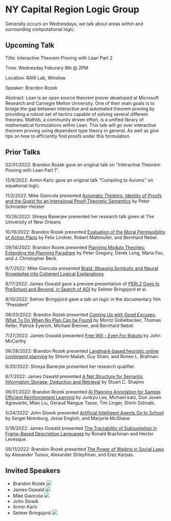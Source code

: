 # NY Capital Region Logic Group

Generally occurs on Wednesdays, we talk about areas within and surrounding computational logic.

## Upcoming Talk

Title: Interactive Theorem Proving with Lean Part 2

Time: Wednesday Feburary 8th @ 2PM

Location: RAIR Lab, Winslow

Speaker: Brandon Rozek


Abstract: Lean is an open source theorem prover developed at Microsoft Research and Carnegie Mellon University. One of their main goals is to bridge the gap between interactive and automated theorem proving by providing a robust set of tactics capable of solving several different theories. Mathlib, a community driven effort, is a unified library of mathematical formulations within Lean. This talk will go over interactive theorem proving using dependent type theory in general. As well as give tips on how to efficiently find proofs under this formulation.


## Prior Talks

02/01/2022: Brandon Rozek gave an original talk on "Interactive Theorem Proving with Lean Part 1".


12/8/2022: 
Armin Karic gave an original talk “Compiling to Axioms” on equational logic.


11/2/2022: Mike Giancola presented
[Axiomatic Thinking, Identity of Proofs and the Quest for an Intensional Proof-Theoretic Semantics](https://link.springer.com/chapter/10.1007/978-3-030-77657-2_8) by Peter Schroeder-Heister


10/26/2022: Shreya Banerjee presented her research talk given at The University of New Orleans


10/19/2022:
Brandon Rozek presented
[Evaluation of the Moral Permissibility of Action Plans](https://gki.informatik.uni-freiburg.de/papers/lindner-etal-aij2020.pdf)
by Felix Lindner, Robert Mattmuller, and Bernhard Nebel.


09/14/2022:
Brandon Rozek presented
[Planning Modulo Theories: Extending the Planning Paradigm](https://www.aaai.org/ocs/index.php/ICAPS/ICAPS12/paper/viewFile/4693/4715) by Peter Gregory, Derek Long, Maria Fox, and J. Christopher Beck.


9/7/2022: Mike Giancola presented
[Braid: Weaving Symbolic and Neural Knowledge into Coherent Logical Explanations](https://ojs.aaai.org/index.php/AAAI/article/view/21333)


8/17/2022: James Oswald gave a preview presentation of
[PERI.2 Goes to PreSchool and Beyond, in Search of AGI](http://kryten.mm.rpi.edu/PERI2GoesToPreSchoolAGI2022.pdf) by Selmer Bringsjord et al.


8/10/2022: Selmer Bringsjord gave a talk on logic in the documentary film “President”


08/03/2022:
Brandon Rozek presented
[Coming Up with Good Excuses: What To Do When No Plan Can be Found](https://www.aaai.org/ocs/index.php/ICAPS/ICAPS10/paper/viewFile/1453/1532) by Moritz Gobelbecker, Thomas Keller, Patrick Eyerich, Michael Brenner, and Bernhard Nebel.


7/27/2022: James Oswald presented
[Free Will - Even For Robots](http://jmc.stanford.edu/articles/freewill/freewill.pdf) by John McCarthy


06/28/2022: 
Brandon Rozek presented
[Landmark-based heuristic online contingent planning](https://link.springer.com/article/10.1007/s10458-018-9389-9) by Shlomi Maliah, Guy Shani, and Ronen L. Brafman.


6/20/2022: Shreya Banerjee presented her research qualifier. 


6/7/2022: James Oswald presented
[A Net Structure for Semantic Information Storage, Deduction and Retrieval](https://www.ijcai.org/Proceedings/71/Papers/047.pdf) by Stuart C. Shapiro


06/01/2022:
Brandon Rozek presented 
[AI Planning Annotation for Sample Efficient Reinforcement Learning](https://arxiv.org/pdf/2203.00669) by Junkyu Lee, Michael katz, Don Joven Agravante, Miao Liu, Geraud Nangue Tasse, Tim Linger, Shirin Sohrabi.


5/24/2022: John Slowik presented
[Artificial Intelligent Agents Go to School](https://drive.google.com/file/d/1YaZdRZ4SZL1A17ckJOcOTpn6y2lulpOi/view?usp=sharing) by Sergei Nirenburg, Jesse English, and Marjorie McShane


5/18/2022: James Oswald presented
[The Tractability of Subsumption in Frame-Based Description Languages](https://aaai.org/Papers/AAAI/1984/AAAI84-036.pdf) by Ronald Brachman and Hector Levesque.

05/11/2022:
Brandon Rozek presented 
[The Power of Waiting in Social Laws](https://icaps21.icaps-conference.org/workshops/KEPS/Papers/KEPS_2021_paper_14.pdf) by Alexander Tuisov, Alexander Shleyfman, and Erez Karpas.

## Invited Speakers

- Brandon Rozek ![](https://brandonrozek.com/img/avatar.jpg)
- James Oswald ![](https://jamesoswald.dev/images/avatar.png)
- Mike Giancola ![](https://rair.cogsci.rpi.edu/files/2019/08/Giancola_Headshot-1-180x180.jpg)
- John Slowik
- Armin Karic
- Selmer Bringsjord ![](http://kryten.mm.rpi.edu/bringsjord_large.jpg)
